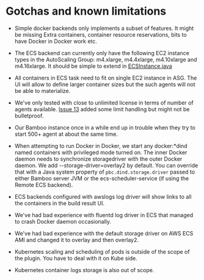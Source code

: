 Gotchas and known limitations
=============================

* Simple docker backends only implements a subset of features. It might be missing
Extra containers, container resource reservations, bits to have Docker in Docker work etc.

* The ECS backend can currently only have the following EC2 instance types in the AutoScaling Group:
m4.xlarge, m4.4xlarge, m4.10xlarge and m4.16xlarge. It should be simple to extend in [ECSInstance.java](ecs-scheduler/src/main/java/com/atlassian/buildeng/ecs/scheduling/ECSInstance.java)

* All containers in ECS task need to fit on single EC2 instance in ASG. The UI will allow to define larger container sizes
but the such agents will not be able to materialize.

* We've only tested with close to unlimited license in terms of number of agents available. 
[Issue 13](https://bitbucket.org/atlassian/per-build-container/issues/13/bamboo-pbc-build-fails-when-license-limit) added some limit handling but might not be bulletproof.

* Our Bamboo instance once in a while end up in trouble when they try to start 500+ agent at about the same time.

* When attempting to run Docker in Docker, we start any docker:*dind named containers with privileged mode turned on.
The inner Docker daemon needs to synchronize storagedriver with the outer Docker daemon.
 We add --storage-driver=overlay2 by default. You can override that with a Java system property of `pbc.dind.storage.driver`
passed to either Bamboo server JVM or the ecs-scheduler-service (if using the Remote ECS backend).

* ECS backends configured with awslogs log driver will show links to all the containers in the build result UI.

* We've had bad experience with fluentd log driver in ECS that managed to crash Docker daemon occasionally.

* We've had bad experience with the default storage driver on AWS ECS AMI and changed it to overlay and then overlay2.

* Kubernetes scaling and scheduling of pods is outside of the scope of the plugin. You have to deal with it on Kube side.

* Kubernetes container logs storage is also out of scope.



